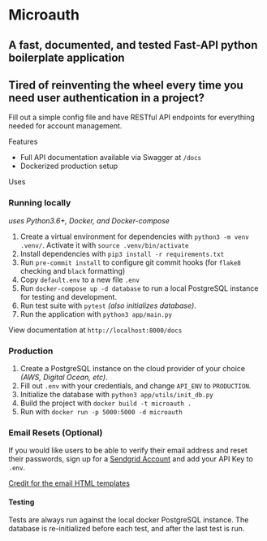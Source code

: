 
# Microauth
## A fast, documented, and tested Fast-API python boilerplate application

## Tired of reinventing the wheel every time you need user authentication in a project?

Fill out a simple config file and have RESTful API endpoints for everything needed for account management.


Features
* Full API documentation available via Swagger at `/docs`
* Dockerized production setup 

Uses 

### Running locally

_uses Python3.6+, Docker, and Docker-compose_

1.  Create a virtual environment for dependencies with `python3 -m venv .venv/`. Activate it with `source .venv/bin/activate`
2.  Install dependencies with `pip3 install -r requirements.txt`
3.  Run `pre-commit install` to configure git commit hooks (for `flake8` checking and `black` formatting)
4.  Copy `default.env` to a new file `.env`
5.  Run `docker-compose up -d database` to run a local PostgreSQL instance for testing and development.
6.  Run test suite with `pytest` _(also initializes database)_.
7.  Run the application with `python3 app/main.py`

View documentation at `http://localhost:8000/docs`

### Production

1.  Create a PostgreSQL instance on the cloud provider of your choice _(AWS, Digital Ocean, etc)_.
2.  Fill out `.env` with your credentials, and change `API_ENV` to `PRODUCTION`.
3.  Initialize the database with `python3 app/utils/init_db.py`
4.  Build the project with `docker build -t microauth .`
5.  Run with `docker run -p 5000:5000 -d microauth`




### Email Resets (Optional)

If you would like users to be able to verify their email address and reset their passwords, sign up for a [Sendgrid Account](https://sendgrid.com) and add your API Key to `.env`.

[Credit for the email HTML templates](https://github.com/wildbit/postmark-templates)


#### Testing

Tests are always run against the local docker PostgreSQL instance. The database is re-initialized before each test, and after the last test is run.